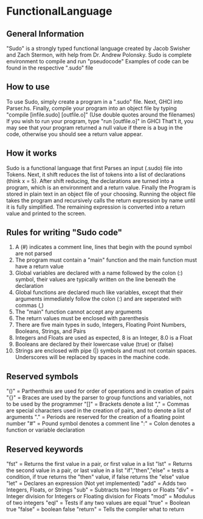 # FunctionalLanguage

## General Information

"Sudo" is a strongly typed functional language created by Jacob Swisher and Zach Stermon, with help from Dr. Andrew Polonsky.
Sudo is complete environment to compile and run "pseudocode"
Examples of code can be found in the respective ".sudo" file

## How to use

To use Sudo, simply create a program in a ".sudo" file.
Next, GHCI into Parser.hs.
Finally, compile your program into an object file by typing "compile [infile.sudo] [outfile.o]" (Use double quotes around the filenames)
If you wish to run your program, type "run [outfile.o]" in GHCI
That't it, you may see that your program returned a null value if there is a bug in the code,
otherwise you should see a return value appear.

## How it works

Sudo is a functional language that first Parses an input (.sudo) file into Tokens.
Next, it shift reduces the list of tokens into a list of declarations (think x = 5).
After shift reducing, the declarations are turned into a program, which is an environment and a return value.
Finally the Program is stored in plain text in an object file of your choosing.
Running the object file takes the program and recursively calls the return expression by name until it is fully simplified.
The remaining expression is converted into a return value and printed to the screen.

## Rules for writing "Sudo code"

1.  A (#) indicates a comment line, lines that begin with the pound symbol are not parsed
2.  The program must contain a "main" function and the main function must have a return value
3.  Global variables are declared with a name followed by the colon (:) symbol, their values are typically written on the line beneath the declaration
4.  Global functions are declared much like variables, except that their arguments immediately follow the colon (:) and are seperated with commas (,)
5.  The "main" function cannot accept any arguments
6.  The return values must be enclosed with parenthesis
7.  There are five main types in sudo, Integers, Floating Point Numbers, Booleans, Strings, and Pairs
8.  Integers and Floats are used as expected, 8 is an Integer, 8.0 is a Float
9.  Booleans are declared by their lowercase value (true) or (false)
10. Strings are enclosed with pipe (|) symbols and must not contain spaces. Underscores will be replaced by spaces in the machine code.

## Reserved symbols

"()"  = Parthenthsis are used for order of operations and in creation of pairs
"{}"  = Braces are used by the parser to group functions and variables, not to be used by the programmer
"[]"  = Brackets denote a list
","   = Commas are special characters used in the creation of pairs, and to denote a list of arguments
"."   = Periods are reserved for the creation of a floating point number
"#"   = Pound symbol denotes a comment line
":"   = Colon denotes a function or variable declaration

## Reserved keywords

"fst" = Returns the first value in a pair, or first value in a list
"lst" = Returns the second value in a pair, or last value in a list
"if","then","else" = tests a condition, if true returns the "then" value, if false returns the "else" value
"let" = Declares an expression (Not yet implemented)
"add" = Adds two Integers, Floats, or Strings
"sub" = Subtracts two Integers or Floats
"div" = Integer division for Integers or Floating division for Floats
"mod" = Modulus of two integers
"eql" = Tests if any two values are equal
"true" = Boolean true
"false" = boolean false
"return" = Tells the compiler what to return
